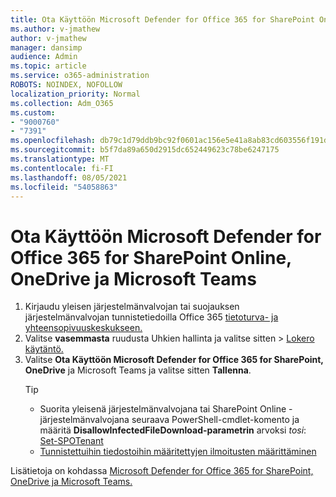 ```yaml
---
title: Ota Käyttöön Microsoft Defender for Office 365 for SharePoint Online, OneDrive ja Microsoft Teams
ms.author: v-jmathew
author: v-jmathew
manager: dansimp
audience: Admin
ms.topic: article
ms.service: o365-administration
ROBOTS: NOINDEX, NOFOLLOW
localization_priority: Normal
ms.collection: Adm_O365
ms.custom:
- "9000760"
- "7391"
ms.openlocfilehash: db79c1d79ddb9bc92f0601ac156e5e41a8ab83cd603556f191d5491cdd5ae2a3
ms.sourcegitcommit: b5f7da89a650d2915dc652449623c78be6247175
ms.translationtype: MT
ms.contentlocale: fi-FI
ms.lasthandoff: 08/05/2021
ms.locfileid: "54058863"
---
```

# <a name="enable-microsoft-defender-for-office-365-for-sharepoint-online-onedrive-and-microsoft-teams"></a>Ota Käyttöön Microsoft Defender for Office 365 for SharePoint Online, OneDrive ja Microsoft Teams

1. Kirjaudu yleisen järjestelmänvalvojan tai suojauksen järjestelmänvalvojan tunnistetiedoilla Office 365 [tietoturva- ja yhteensopivuuskeskukseen.](https://protection.office.com/)
2. Valitse **vasemmasta** ruudusta Uhkien hallinta ja valitse sitten   >  [Lokero käytäntö.](https://protection.office.com/safeattachment)
3. Valitse **Ota Käyttöön Microsoft Defender for Office 365 for SharePoint, OneDrive** ja Microsoft Teams ja valitse sitten **Tallenna**.
    > [!TIP]
    >
    > - Suorita yleisenä järjestelmänvalvojana tai SharePoint Online -järjestelmänvalvojana seuraava PowerShell-cmdlet-komento ja määritä **DisallowInfectedFileDownload-parametrin** arvoksi *tosi*: [Set-SPOTenant](https://go.microsoft.com/fwlink/?linkid=2092301)
    > - [Tunnistettuihin tiedostoihin määritettyjen ilmoitusten määrittäminen](https://go.microsoft.com/fwlink/?linkid=2092110)

Lisätietoja on kohdassa [Microsoft Defender for Office 365 for SharePoint, OneDrive ja Microsoft Teams.](https://go.microsoft.com/fwlink/?linkid=2092041)
